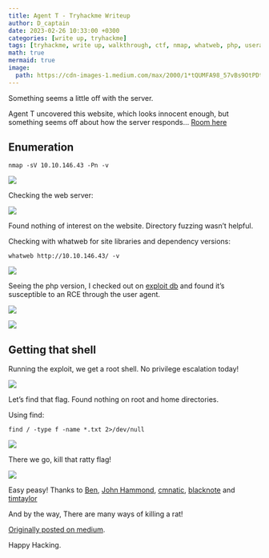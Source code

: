 ```yaml
---
title: Agent T - Tryhackme Writeup
author: D_captain
date: 2023-02-26 10:33:00 +0300
categories: [write up, tryhackme]
tags: [tryhackme, write up, walkthrough, ctf, nmap, whatweb, php, useragent, rce, python, enumeration, tryhackme walkthrough, tryhackme writeup]
math: true
mermaid: true
image:
  path: https://cdn-images-1.medium.com/max/2000/1*tQUMFA98_57vBs9OtPDtVQ.png
---
```


Something seems a little off with the server.

Agent T uncovered this website, which looks innocent enough, but something seems off about how the server responds…
[Room here](https://tryhackme.com/room/agentt)

## Enumeration

    nmap -sV 10.10.146.43 -Pn -v

![](https://cdn-images-1.medium.com/max/2000/1*liWcNvYdx9rFc1Zejlb0ew.png)

Checking the web server:

![](https://cdn-images-1.medium.com/max/2486/1*XkX4McWvD4Kyfa9YNi7B5A.png)

Found nothing of interest on the website.
Directory fuzzing wasn’t helpful.

Checking with whatweb for site libraries and dependency versions:

    whatweb http://10.10.146.43/ -v


![](https://cdn-images-1.medium.com/max/2536/1*Kn4mGtMQcpf8rE0pDMpXQA.png)

Seeing the php version, I checked out on [exploit db](https://www.exploit-db.com/exploits/49933) and found it’s susceptible to an RCE through the user agent.

![](https://cdn-images-1.medium.com/max/2000/1*u1asUhge4Oj5u_bKxPIVog.png)

![](https://cdn-images-1.medium.com/max/2000/1*p8CaspWpYcwMpz--HOGZ8g.png)

## Getting that shell

Running the exploit, we get a root shell.
No privilege escalation today!

![](https://cdn-images-1.medium.com/max/2000/1*GkE7wONUq_io2eXwJN1oMg.png)

Let’s find that flag.
Found nothing on root and home directories.

Using find:

    find / -type f -name *.txt 2>/dev/null

![](https://cdn-images-1.medium.com/max/2000/1*gn4U_-bpQmi0SM2Cx4K7fQ.png)

There we go, kill that ratty flag!

![](https://cdn-images-1.medium.com/max/2000/1*sWmupK0Q8ckTBFciw2BUsw.png)

Easy peasy!
Thanks to [Ben](https://tryhackme.com/p/ben), [John Hammond](https://tryhackme.com/p/JohnHammond), [cmnatic](https://tryhackme.com/p/cmnatic), [blacknote](https://tryhackme.com/p/blacknote) and [timtaylor](https://tryhackme.com/p/timtaylor)

And by the way, There are many ways of killing a rat!

[Originally posted on medium](https://d-captain.medium.com/agent-t-tryhackme-writeup-cdfd779ba71f).

Happy Hacking.
